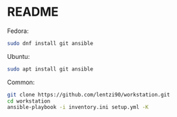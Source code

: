 # README

Fedora:

```bash
sudo dnf install git ansible
```

Ubuntu:

```bash
sudo apt install git ansible
```

Common:

```bash
git clone https://github.com/lentzi90/workstation.git
cd workstation
ansible-playbook -i inventory.ini setup.yml -K
```
